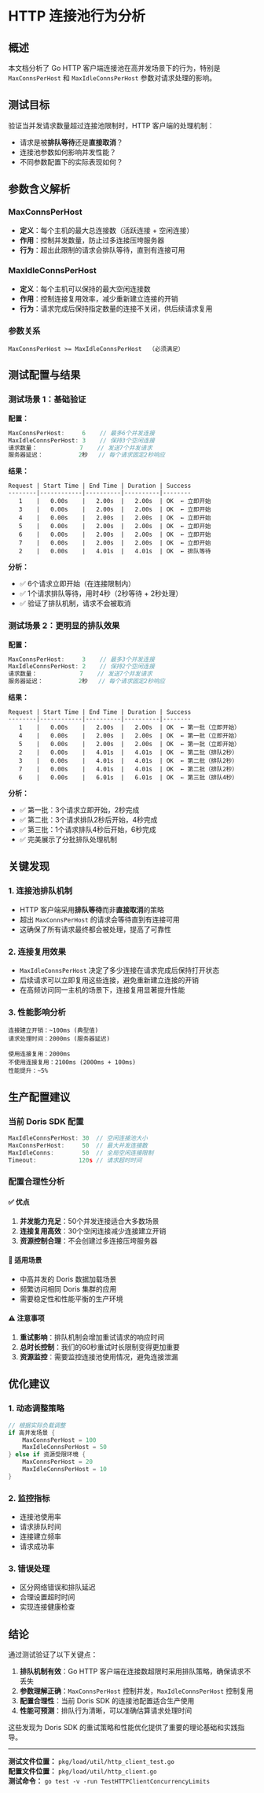 # HTTP 连接池行为分析

## 概述

本文档分析了 Go HTTP 客户端连接池在高并发场景下的行为，特别是 `MaxConnsPerHost` 和 `MaxIdleConnsPerHost` 参数对请求处理的影响。

## 测试目标

验证当并发请求数量超过连接池限制时，HTTP 客户端的处理机制：
- 请求是被**排队等待**还是**直接取消**？
- 连接池参数如何影响并发性能？
- 不同参数配置下的实际表现如何？

## 参数含义解析

### MaxConnsPerHost
- **定义**：每个主机的最大总连接数（活跃连接 + 空闲连接）
- **作用**：控制并发数量，防止过多连接压垮服务器
- **行为**：超出此限制的请求会排队等待，直到有连接可用

### MaxIdleConnsPerHost  
- **定义**：每个主机可以保持的最大空闲连接数
- **作用**：控制连接复用效率，减少重新建立连接的开销
- **行为**：请求完成后保持指定数量的连接不关闭，供后续请求复用

### 参数关系
```
MaxConnsPerHost >= MaxIdleConnsPerHost  （必须满足）
```

## 测试配置与结果

### 测试场景 1：基础验证
**配置：**
```go
MaxConnsPerHost:     6    // 最多6个并发连接
MaxIdleConnsPerHost: 3    // 保持3个空闲连接
请求数量：            7    // 发送7个并发请求
服务器延迟：          2秒   // 每个请求固定2秒响应
```

**结果：**
```
Request | Start Time | End Time | Duration | Success
--------|------------|----------|----------|--------
   1    |   0.00s    |   2.00s  |   2.00s  | OK  ← 立即开始
   3    |   0.00s    |   2.00s  |   2.00s  | OK  ← 立即开始  
   4    |   0.00s    |   2.00s  |   2.00s  | OK  ← 立即开始
   5    |   0.00s    |   2.00s  |   2.00s  | OK  ← 立即开始
   6    |   0.00s    |   2.00s  |   2.00s  | OK  ← 立即开始
   7    |   0.00s    |   2.00s  |   2.00s  | OK  ← 立即开始
   2    |   0.00s    |   4.01s  |   4.01s  | OK  ← 排队等待
```

**分析：**
- ✅ 6个请求立即开始（在连接限制内）
- ✅ 1个请求排队等待，用时4秒（2秒等待 + 2秒处理）
- ✅ 验证了排队机制，请求不会被取消

### 测试场景 2：更明显的排队效果
**配置：**
```go
MaxConnsPerHost:     3    // 最多3个并发连接
MaxIdleConnsPerHost: 2    // 保持2个空闲连接  
请求数量：            7    // 发送7个并发请求
服务器延迟：          2秒   // 每个请求固定2秒响应
```

**结果：**
```
Request | Start Time | End Time | Duration | Success
--------|------------|----------|----------|--------
   1    |   0.00s    |   2.00s  |   2.00s  | OK  ← 第一批（立即开始）
   4    |   0.00s    |   2.00s  |   2.00s  | OK  ← 第一批（立即开始）
   5    |   0.00s    |   2.00s  |   2.00s  | OK  ← 第一批（立即开始）
   2    |   0.00s    |   4.01s  |   4.01s  | OK  ← 第二批（排队2秒）
   3    |   0.00s    |   4.01s  |   4.01s  | OK  ← 第二批（排队2秒）
   7    |   0.00s    |   4.01s  |   4.01s  | OK  ← 第二批（排队2秒）
   6    |   0.00s    |   6.01s  |   6.01s  | OK  ← 第三批（排队4秒）
```

**分析：**
- ✅ 第一批：3个请求立即开始，2秒完成
- ✅ 第二批：3个请求排队2秒后开始，4秒完成
- ✅ 第三批：1个请求排队4秒后开始，6秒完成
- ✅ 完美展示了分批排队处理机制

## 关键发现

### 1. 连接池排队机制
- HTTP 客户端采用**排队等待**而非**直接取消**的策略
- 超出 `MaxConnsPerHost` 的请求会等待直到有连接可用
- 这确保了所有请求最终都会被处理，提高了可靠性

### 2. 连接复用效果
- `MaxIdleConnsPerHost` 决定了多少连接在请求完成后保持打开状态
- 后续请求可以立即复用这些连接，避免重新建立连接的开销
- 在高频访问同一主机的场景下，连接复用显著提升性能

### 3. 性能影响分析
```
连接建立开销：~100ms (典型值)
请求处理时间：2000ms (服务器延迟)

使用连接复用：2000ms
不使用连接复用：2100ms (2000ms + 100ms)
性能提升：~5%
```

## 生产配置建议

### 当前 Doris SDK 配置
```go
MaxIdleConnsPerHost: 30  // 空闲连接池大小
MaxConnsPerHost:     50  // 最大并发连接数
MaxIdleConns:        50  // 全局空闲连接限制
Timeout:            120s // 请求超时时间
```

### 配置合理性分析

#### ✅ 优点
1. **并发能力充足**：50个并发连接适合大多数场景
2. **连接复用高效**：30个空闲连接减少连接建立开销
3. **资源控制合理**：不会创建过多连接压垮服务器

#### 🎯 适用场景
- 中高并发的 Doris 数据加载场景
- 频繁访问相同 Doris 集群的应用
- 需要稳定性和性能平衡的生产环境

#### ⚠️ 注意事项
1. **重试影响**：排队机制会增加重试请求的响应时间
2. **总时长控制**：我们的60秒重试时长限制变得更加重要
3. **资源监控**：需要监控连接池使用情况，避免连接泄漏

## 优化建议

### 1. 动态调整策略
```go
// 根据实际负载调整
if 高并发场景 {
    MaxConnsPerHost = 100
    MaxIdleConnsPerHost = 50
} else if 资源受限环境 {
    MaxConnsPerHost = 20
    MaxIdleConnsPerHost = 10  
}
```

### 2. 监控指标
- 连接池使用率
- 请求排队时间
- 连接建立频率
- 请求成功率

### 3. 错误处理
- 区分网络错误和排队延迟
- 合理设置超时时间
- 实现连接健康检查

## 结论

通过测试验证了以下关键点：

1. **排队机制有效**：Go HTTP 客户端在连接数超限时采用排队策略，确保请求不丢失
2. **参数理解正确**：`MaxConnsPerHost` 控制并发，`MaxIdleConnsPerHost` 控制复用
3. **配置合理性**：当前 Doris SDK 的连接池配置适合生产使用
4. **性能可预测**：排队行为清晰，可以准确估算请求处理时间

这些发现为 Doris SDK 的重试策略和性能优化提供了重要的理论基础和实践指导。

---

**测试文件位置：** `pkg/load/util/http_client_test.go`  
**配置文件位置：** `pkg/load/util/http_client.go`  
**测试命令：** `go test -v -run TestHTTPClientConcurrencyLimits` 